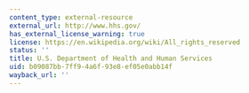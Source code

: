 ```yaml
---
content_type: external-resource
external_url: http://www.hhs.gov/
has_external_license_warning: true
license: https://en.wikipedia.org/wiki/All_rights_reserved
status: ''
title: U.S. Department of Health and Human Services
uid: b09087bb-7ff9-4a6f-93e8-ef05e0abb14f
wayback_url: ''
---
```

